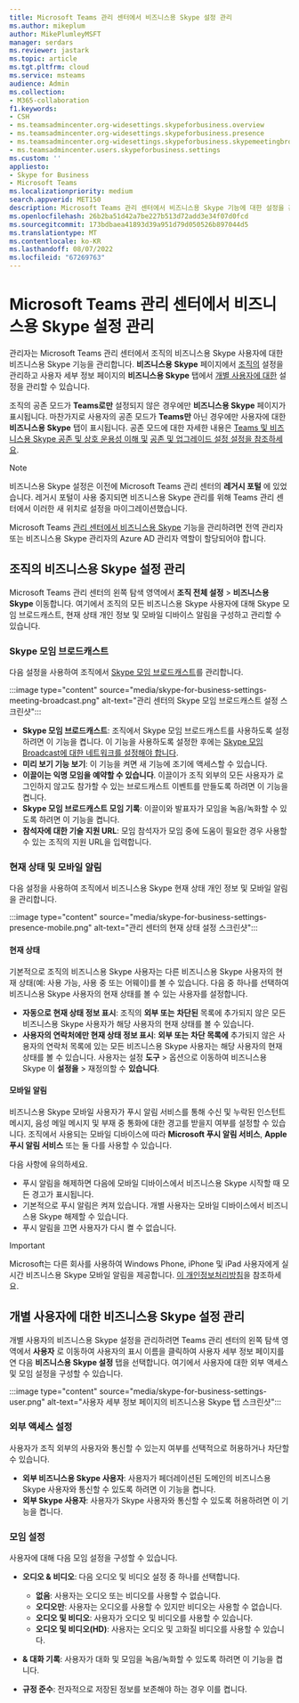 ```yaml
---
title: Microsoft Teams 관리 센터에서 비즈니스용 Skype 설정 관리
ms.author: mikeplum
author: MikePlumleyMSFT
manager: serdars
ms.reviewer: jastark
ms.topic: article
ms.tgt.pltfrm: cloud
ms.service: msteams
audience: Admin
ms.collection:
- M365-collaboration
f1.keywords:
- CSH
- ms.teamsadmincenter.org-widesettings.skypeforbusiness.overview
- ms.teamsadmincenter.org-widesettings.skypeforbusiness.presence
- ms.teamsadmincenter.org-widesettings.skypeforbusiness.skypemeetingbroadcast
- ms.teamsadmincenter.users.skypeforbusiness.settings
ms.custom: ''
appliesto:
- Skype for Business
- Microsoft Teams
ms.localizationpriority: medium
search.appverid: MET150
description: Microsoft Teams 관리 센터에서 비즈니스용 Skype 기능에 대한 설정을 관리하는 방법을 알아봅니다.
ms.openlocfilehash: 26b2ba51d42a7be227b513d72add3e34f07d0fcd
ms.sourcegitcommit: 173bdbaea41893d39a951d79d050526b897044d5
ms.translationtype: MT
ms.contentlocale: ko-KR
ms.lasthandoff: 08/07/2022
ms.locfileid: "67269763"
---
```

# <a name="manage-skype-for-business-settings-in-the-microsoft-teams-admin-center"></a>Microsoft Teams 관리 센터에서 비즈니스용 Skype 설정 관리

<!-- Bookmark used by Context Sensitive Help (CSH). Do not delete. -->
<a name="sfb-settings"> </a>
<!-- Do not remove the bookmark link above. -->

관리자는 Microsoft Teams 관리 센터에서 조직의 비즈니스용 Skype 사용자에 대한 비즈니스용 Skype 기능을 관리합니다. **비즈니스용 Skype** 페이지에서 [조직의](#manage-skype-for-business-settings-for-your-organization) 설정을 관리하고 사용자 세부 정보 페이지의 **비즈니스용 Skype** 탭에서 [개별 사용자에 대한](#manage-skype-for-business-settings-for-individual-users) 설정을 관리할 수 있습니다.

조직의 공존 모드가 **Teams로만** 설정되지 않은 경우에만 **비즈니스용 Skype** 페이지가 표시됩니다. 마찬가지로 사용자의 공존 모드가 **Teams만** 아닌 경우에만 사용자에 대한 **비즈니스용 Skype** 탭이 표시됩니다. 공존 모드에 대한 자세한 내용은 [Teams 및 비즈니스용 Skype 공존 및 상호 운용성 이해 및](teams-and-skypeforbusiness-coexistence-and-interoperability.md) [공존 및 업그레이드 설정 설정을 참조하세요](setting-your-coexistence-and-upgrade-settings.md).

> [!NOTE]
> 비즈니스용 Skype 설정은 이전에 Microsoft Teams 관리 센터의 **레거시 포털** 에 있었습니다. 레거시 포털이 사용 중지되면 비즈니스용 Skype 관리를 위해 Teams 관리 센터에서 이러한 새 위치로 설정을 마이그레이션했습니다.

Microsoft Teams [관리 센터에서 비즈니스용 Skype](/azure/active-directory/roles/permissions-reference) 기능을 관리하려면 전역 관리자 또는 비즈니스용 Skype 관리자의 Azure AD 관리자 역할이 할당되어야 합니다.

## <a name="manage-skype-for-business-settings-for-your-organization"></a>조직의 비즈니스용 Skype 설정 관리

Microsoft Teams 관리 센터의 왼쪽 탐색 영역에서 **조직 전체 설정** > **비즈니스용 Skype** 이동합니다. 여기에서 조직의 모든 비즈니스용 Skype 사용자에 대해 Skype 모임 브로드캐스트, 현재 상태 개인 정보 및 모바일 디바이스 알림을 구성하고 관리할 수 있습니다.

### <a name="skype-meeting-broadcast"></a>Skype 모임 브로드캐스트

<!-- Bookmark used by Context Sensitive Help (CSH). Do not delete. -->
<a name="sfb-org-wide-broadcast"> </a>
<!-- Do not remove the bookmark link above. -->

다음 설정을 사용하여 조직에서 [Skype 모임 브로드캐스트](https://support.microsoft.com/office/what-is-a-skype-meeting-broadcast-c472c76b-21f1-4e4b-ab58-329a6c33757d)를 관리합니다.

:::image type="content" source="media/skype-for-business-settings-meeting-broadcast.png" alt-text="관리 센터의 Skype 모임 브로드캐스트 설정 스크린샷":::

- **Skype 모임 브로드캐스트**: 조직에서 Skype 모임 브로드캐스트를 사용하도록 설정하려면 이 기능을 켭니다. 이 기능을 사용하도록 설정한 후에는 [Skype 모임 Broadcast에 대한 네트워크를 설정해야 합니다](/skypeforbusiness/set-up-your-network-for-skype-meeting-broadcast/set-up-your-network-for-skype-meeting-broadcast).
- **미리 보기 기능 보기**: 이 기능을 켜면 새 기능에 조기에 액세스할 수 있습니다.
- **이끌이는 익명 모임을 예약할 수 있습니다**. 이끌이가 조직 외부의 모든 사용자가 로그인하지 않고도 참가할 수 있는 브로드캐스트 이벤트를 만들도록 하려면 이 기능을 켭니다. 
- **Skype 모임 브로드캐스트 모임 기록**: 이끌이와 발표자가 모임을 녹음/녹화할 수 있도록 하려면 이 기능을 켭니다.  
- **참석자에 대한 기술 지원 URL**: 모임 참석자가 모임 중에 도움이 필요한 경우 사용할 수 있는 조직의 지원 URL을 입력합니다.

### <a name="presence-and-mobile-notifications"></a>현재 상태 및 모바일 알림

<!-- Bookmark used by Context Sensitive Help (CSH). Do not delete. -->
<a name="sfb-org-wide-presence-mobile"> </a>
<!-- Do not remove the bookmark link above. -->


다음 설정을 사용하여 조직에서 비즈니스용 Skype 현재 상태 개인 정보 및 모바일 알림을 관리합니다.

:::image type="content" source="media/skype-for-business-settings-presence-mobile.png" alt-text="관리 센터의 현재 상태 설정 스크린샷":::

#### <a name="presence"></a>현재 상태

기본적으로 조직의 비즈니스용 Skype 사용자는 다른 비즈니스용 Skype 사용자의 현재 상태(예: 사용 가능, 사용 중 또는 어웨이)를 볼 수 있습니다. 다음 중 하나를 선택하여 비즈니스용 Skype 사용자의 현재 상태를 볼 수 있는 사용자를 설정합니다.

- **자동으로 현재 상태 정보 표시**: 조직의 **외부 또는** **차단된** 목록에 추가되지 않은 모든 비즈니스용 Skype 사용자가 해당 사용자의 현재 상태를 볼 수 있습니다.
- **사용자의 연락처에만 현재 상태 정보 표시**: **외부 또는** **차단 목록에** 추가되지 않은 사용자의 연락처 목록에 있는 모든 비즈니스용 Skype 사용자는 해당 사용자의 현재 상태를 볼 수 있습니다. 사용자는 설정 **도구** >  옵션으로 이동하여 비즈니스용 Skype 이 **설정을** >  재정의할 수 **있습니다**.

#### <a name="mobile-notifications"></a>모바일 알림

비즈니스용 Skype 모바일 사용자가 푸시 알림 서비스를 통해 수신 및 누락된 인스턴트 메시지, 음성 메일 메시지 및 부재 중 통화에 대한 경고를 받을지 여부를 설정할 수 있습니다. 조직에서 사용되는 모바일 디바이스에 따라 **Microsoft 푸시 알림 서비스**, **Apple 푸시 알림 서비스** 또는 둘 다를 사용할 수 있습니다.

다음 사항에 유의하세요.

- 푸시 알림을 해제하면 다음에 모바일 디바이스에서 비즈니스용 Skype 시작할 때 모든 경고가 표시됩니다.
- 기본적으로 푸시 알림은 켜져 있습니다. 개별 사용자는 모바일 디바이스에서 비즈니스용 Skype 해제할 수 있습니다.
- 푸시 알림을 끄면 사용자가 다시 켤 수 없습니다. 

> [!IMPORTANT]
> Microsoft는 다른 회사를 사용하여 Windows Phone, iPhone 및 iPad 사용자에게 실시간 비즈니스용 Skype 모바일 알림을 제공합니다. [이 개인정보처리방침](https://go.microsoft.com/fwlink/p/?linkid=247732)을 참조하세요.

## <a name="manage-skype-for-business-settings-for-individual-users"></a>개별 사용자에 대한 비즈니스용 Skype 설정 관리

<!-- Bookmark used by Context Sensitive Help (CSH). Do not delete. -->
<a name="sfb-user-settings"> </a>
<!-- Do not remove the bookmark link above. -->

개별 사용자의 비즈니스용 Skype 설정을 관리하려면 Teams 관리 센터의 왼쪽 탐색 영역에서 **사용자** 로 이동하여 사용자의 표시 이름을 클릭하여 사용자 세부 정보 페이지를 연 다음 **비즈니스용 Skype 설정** 탭을 선택합니다. 여기에서 사용자에 대한 외부 액세스 및 모임 설정을 구성할 수 있습니다.

:::image type="content" source="media/skype-for-business-settings-user.png" alt-text="사용자 세부 정보 페이지의 비즈니스용 Skype 탭 스크린샷":::

### <a name="external-access-settings"></a>외부 액세스 설정

사용자가 조직 외부의 사용자와 통신할 수 있는지 여부를 선택적으로 허용하거나 차단할 수 있습니다.

- **외부 비즈니스용 Skype 사용자**: 사용자가 페더레이션된 도메인의 비즈니스용 Skype 사용자와 통신할 수 있도록 하려면 이 기능을 켭니다.
- **외부 Skype 사용자**: 사용자가 Skype 사용자와 통신할 수 있도록 허용하려면 이 기능을 켭니다. 

### <a name="meeting-settings"></a>모임 설정

사용자에 대해 다음 모임 설정을 구성할 수 있습니다.

- **오디오 & 비디오**: 다음 오디오 및 비디오 설정 중 하나를 선택합니다.

    - **없음**: 사용자는 오디오 또는 비디오를 사용할 수 없습니다.
    - **오디오만**: 사용자는 오디오를 사용할 수 있지만 비디오는 사용할 수 없습니다.
    - **오디오 및 비디오**: 사용자가 오디오 및 비디오를 사용할 수 있습니다.
    - **오디오 및 비디오(HD)**: 사용자는 오디오 및 고화질 비디오를 사용할 수 있습니다.
    
- **& 대화 기록**: 사용자가 대화 및 모임을 녹음/녹화할 수 있도록 하려면 이 기능을 켭니다.
- **규정 준수**: 전자적으로 저장된 정보를 보존해야 하는 경우 이를 켭니다.